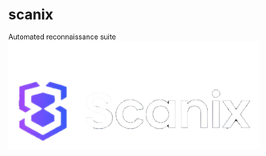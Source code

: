 # scanix
Automated reconnaissance suite
<img src="https://github.com/karthikparambil/scanix/blob/main/assets/images/scanix-bgrm.png">
